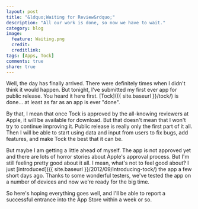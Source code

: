 ```yaml
---
layout: post
title: "&ldquo;Waiting for Review&rdquo;"
description: "All our work is done, so now we have to wait."
category: blog
image:
  feature: Waiting.png
  credit: 
  creditlink: 
tags: [Apps, Tock]
comments: true
share: true
---
```


Well, the day has finally arrived. There were definitely times when I didn't think it would happen. But tonight, I've submitted my first ever app for public release. You heard it here first. [Tock]({{ site.baseurl }}/tock/) is done... at least as far as an app is ever "done".

By that, I mean that once Tock is approved by the all-knowing reviewers at Apple, it will be available for download. But that doesn't mean that I won't try to continue improving it. Public release is really only the first part of it all. Then I will be able to start using data and input from users to fix bugs, add features, and make Tock the best that it can be.

But maybe I am getting a little ahead of myself. The app is not approved yet and there are lots of horror stories about Apple's approval process. But I'm still feeling pretty good about it all. I mean, what's not to feel good about? I just [introduced]({{ site.baseurl }}/2012/09/introducing-tock/) the app a few short days ago. Thanks to some wonderful testers, we've tested the app on a number of devices and now we're ready for the big time.

So here's hoping everything goes well, and I'll be able to report a successful entrance into the App Store within a week or so.